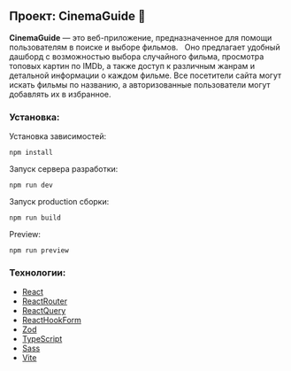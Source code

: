 ## Проект: CinemaGuide 🍿

**CinemaGuide** — это веб-приложение, предназначенное для помощи пользователям в поиске и выборе фильмов.   Оно предлагает удобный дашборд с возможностью выбора случайного фильма, просмотра топовых картин по IMDb, а также доступ к различным жанрам и детальной информации о каждом фильме. Все посетители сайта могут искать фильмы по названию, а авторизованные пользователи могут добавлять их в избранное.

### Установка:

Установка зависимостей:
```
npm install
```
Запуск сервера разработки:
```
npm run dev
```
Запуск production сборки:
```
npm run build
```
Preview: 
```
npm run preview
```


### Технологии:

- [React](https://react.dev/)
- [ReactRouter](https://reactrouter.com/en/main)
- [ReactQuery](https://tanstack.com/query/v3)
- [ReactHookForm](https://react-hook-form.com/)
- [Zod](https://zod.dev/)
- [TypeScript](https://www.typescriptlang.org/)
- [Sass](https://sass-lang.com/)
- [Vite](https://vitejs.dev/)